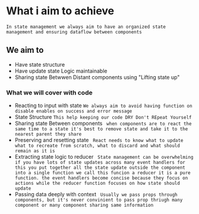 # What i aim to achieve
```In state management we always aim to have an organized state management and ensuring dataflow between components```
## We aim to
- Have state structure
- Have update state Logic maintainable
- Sharing state Betwwen Distant components using "Lifting state up"

### What we will cover with code
- Reacting to input with state
```We always aim to avoid having function on disable enables on success and error message```
- State Structure
```This help keeping our code DRY Don't REpeat Yourself```
- Sharing state Between components
``` when components are to react the same time to a state it's best to remove state and take it to the nearest parent they share```
- Preserving and resetting state
``` React needs to know what to update what to recreate from scratch, what to discard and what should remain as it is```
- Extracting state logic to reducer
``` State management can be overwhelming if you have lots of state updates across many event handlers for this you put together all the state update outside the component into a single function we call this funcion a reducer it is a pure function. the event handlers become concise because they focus on actions while the reducer function focuses on how state should update```
- Passing data deeply with context
``` Usually we pass props through components, but it's never convinient to pass prop thriugh many component or many component sharing same information```
